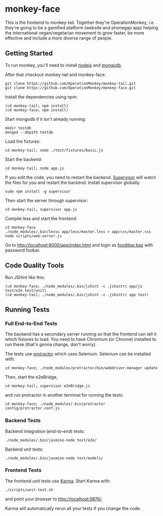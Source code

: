 monkey-face
===========

This is the frontend to monkey-tail. Together they're OperationMonkey, i.e. they're going to be a gamified platform (website and phonegap app) helping the international vegan/vegetarian movement to grow faster, be more effective and include a more diverse range of people.

Getting Started
---------------

To run monkey, you'll need to install [nodejs](http://nodejs.org/) and [mongodb](http://www.mongodb.org/).

After that checkout monkey-tail and monkey-face:

    git clone https://github.com/OperationMonkey/monkey-tail.git
    git clone https://github.com/OperationMonkey/monkey-face.git

Install the dependencies using npm:

    (cd monkey-tail; npm install)
    (cd monkey-face; npm install)

Start mongodb if it isn't already running:

    mkdir testdb
    mongod --dbpath testdb

Load the fixtures:

    cd monkey-tail; node ./test/fixtures/basic.js

Start the backend:

    cd monkey-tail; node app.js

If you edit the code, you need to restart the backend.
[Supervisor](https://github.com/isaacs/node-supervisor) will watch the files for you and restart the backend. Install supervisor globally:

    sudo npm install -g supervisor

Then start the server through supervisor:

    cd monkey-tail; supervisor app.js

Compile less and start the frontend:

    cd monkey-face
    ./node_modules/.bin/lessc app/less/master.less > app/css/master.css
    node scripts/web-server.js

Go to [http://localhost:8000/app/index.html](http://localhost:8000/app/index.html) and login
as foo@bar.baz with password foobar.


Code Quality Tools
------------------

Run JSHint like this:

    (cd monkey-face; ./node_modules/.bin/jshint -c .jshintrc app/js test/e2e test/unit)
    (cd monkey-tail; ./node_modules/.bin/jshint -c .jshintrc app test)


Running Tests
-------------

### Full End-to-End Tests
The backend has a secondary server running so that the frontend can tell it which fixtures to load.
You need to have Chromium (or Chrome) installed to run these (that's gonna change, don't worry).

The tests use [protractor](https://github.com/angular/protractor) which uses Selenium. Selenium can be installed with:

    cd monkey-face; ./node_modules/protractor/bin/webdriver-manager update

Then, start the e2eBridge,

    cd monkey-tail; supervisor e2eBridge.js

and run protractor in another terminal for running the tests:

    cd monkey-face; ./node_modules/.bin/protractor config/protractor.conf.js

### Backend Tests
Backend integration (end-to-end) tests:

    ./node_modules/.bin/jasmine-node test/e2e/

Backend unit tests:

    ./node_modules/.bin/jasmine-node test/models/

### Frontend Tests
The frontend unit tests use [Karma](https://github.com/karma-runner/karma). Start Karma with:

    ./scripts/unit-test.sh

and point your browser to [http://localhost:9876/](http://localhost:9876/).

Karma will automatically rerun all your tests if you change the code.
